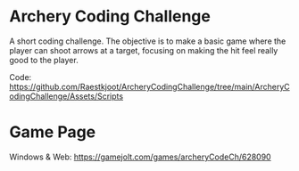 # Archery Coding Challenge
A short coding challenge. The objective is to make a basic game where the player can shoot arrows at a target, focusing on making the hit feel really good to the player.

Code: https://github.com/Raestkjoot/ArcheryCodingChallenge/tree/main/ArcheryCodingChallenge/Assets/Scripts

# Game Page
Windows & Web:
https://gamejolt.com/games/archeryCodeCh/628090
